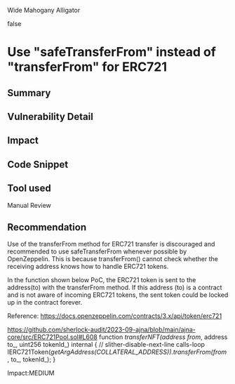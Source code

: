 Wide Mahogany Alligator

false

# Use "safeTransferFrom" instead of "transferFrom" for ERC721
## Summary

## Vulnerability Detail

## Impact

## Code Snippet

## Tool used

Manual Review

## Recommendation
Use of the transferFrom method for ERC721 transfer is discouraged and recommended to use safeTransferFrom whenever possible by OpenZeppelin.
This is because transferFrom() cannot check whether the receiving address knows how to handle ERC721 tokens.

In the function shown below PoC, the ERC721 token is sent to the address(to)  with the transferFrom method.
If this address (to)  is a contract and is not aware of incoming ERC721 tokens, the sent token could be locked up in the contract forever.

Reference: https://docs.openzeppelin.com/contracts/3.x/api/token/erc721


https://github.com/sherlock-audit/2023-09-ajna/blob/main/ajna-core/src/ERC721Pool.sol#L608
  function _transferNFT(address from_, address to_, uint256 tokenId_) internal {
        // slither-disable-next-line calls-loop
        IERC721Token(_getArgAddress(COLLATERAL_ADDRESS)).transferFrom(from_, to_, tokenId_);
    }

 Impact:MEDIUM